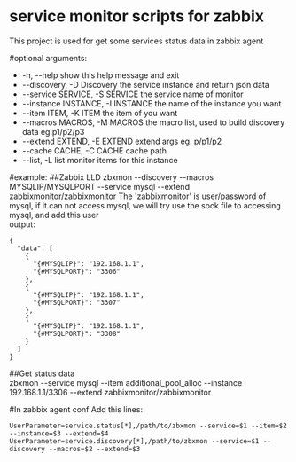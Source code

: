 service monitor scripts for zabbix
=============================
This project is used for get some services status data in zabbix agent


#optional arguments:
*  -h, --help            show this help message and exit
*  --discovery, -D       Discovery the service instance and return json data
*  --service SERVICE, -S SERVICE the service name of monitor
*  --instance INSTANCE, -I INSTANCE the name of the instance you want
*  --item ITEM, -K ITEM  the item of you want
*  --macros MACROS, -M MACROS the macro list, used to build discovery data eg:p1/p2/p3
*  --extend EXTEND, -E EXTEND extend args eg. p/p1/p2
*  --cache CACHE, -C CACHE cache path
*  --list, -L            list monitor items for this instance

  
#example:
##Zabbix LLD
    zbxmon --discovery --macros MYSQLIP/MYSQLPORT --service mysql --extend zabbixmonitor/zabbixmonitor
The 'zabbixmonitor' is user/password of mysql, if it can not access mysql, we will try use the sock file to accessing 
mysql, and add this user  
output:
    
    {
      "data": [
        {
          "{#MYSQLIP}": "192.168.1.1",
          "{#MYSQLPORT}": "3306"
        },
        {
          "{#MYSQLIP}": "192.168.1.1",
          "{#MYSQLPORT}": "3307"
        },
        {
          "{#MYSQLIP}": "192.168.1.1",
          "{#MYSQLPORT}": "3308"
        }
      ]
    }
##Get status data   
    zbxmon --service mysql --item additional_pool_alloc --instance 192.168.1.1/3306 --extend zabbixmonitor/zabbixmonitor
   
#In zabbix agent conf
Add this lines:
    
    UserParameter=service.status[*],/path/to/zbxmon --service=$1 --item=$2 --instance=$3 --extend=$4
    UserParameter=service.discovery[*],/path/to/zbxmon --service=$1 --discovery --macros=$2 --extend=$3
